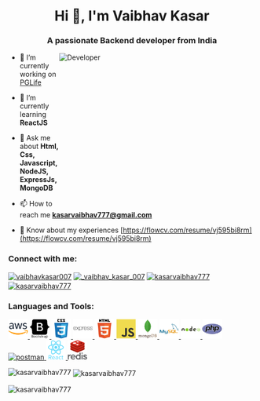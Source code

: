 <h1 align="center">Hi 👋, I'm Vaibhav Kasar</h1>
<h3 align="center">A passionate Backend developer from India</h3>

<img align="right" src="https://contentstatic.techgig.com/photo/80306353/pros-and-cons-of-a-career-in-software-development.jpg?366463" alt="Developer" height="300" width="400">

- 🔭 I’m currently working on [PGLife](https://github.com/kasarvaibhav777/PGLife)

- 🌱 I’m currently learning **ReactJS**

- 💬 Ask me about **Html, Css, Javascript, NodeJS, ExpressJs, MongoDB**

- 📫 How to reach me **kasarvaibhav777@gmail.com**

- 📄 Know about my experiences [https://flowcv.com/resume/vj595bi8rm](https://flowcv.com/resume/vj595bi8rm)

<h3 align="left">Connect with me:</h3>
<p align="left">
<a href="https://linkedin.com/in/vaibhavkasar007" target="blank"><img align="center" src="https://raw.githubusercontent.com/rahuldkjain/github-profile-readme-generator/master/src/images/icons/Social/linked-in-alt.svg" alt="vaibhavkasar007" height="30" width="40" /></a>
<a href="https://instagram.com/_vaibhav_kasar_007" target="blank"><img align="center" src="https://raw.githubusercontent.com/rahuldkjain/github-profile-readme-generator/master/src/images/icons/Social/instagram.svg" alt="_vaibhav_kasar_007" height="30" width="40" /></a>
<a href="https://www.hackerrank.com/kasarvaibhav777" target="blank"><img align="center" src="https://raw.githubusercontent.com/rahuldkjain/github-profile-readme-generator/master/src/images/icons/Social/hackerrank.svg" alt="kasarvaibhav777" height="30" width="40" /></a>
<a href="https://www.leetcode.com/kasarvaibhav777" target="blank"><img align="center" src="https://raw.githubusercontent.com/rahuldkjain/github-profile-readme-generator/master/src/images/icons/Social/leet-code.svg" alt="kasarvaibhav777" height="30" width="40" /></a>
</p>

<h3 align="left">Languages and Tools:</h3>
<p align="left"> <a href="https://aws.amazon.com" target="_blank" rel="noreferrer"> <img src="https://raw.githubusercontent.com/devicons/devicon/master/icons/amazonwebservices/amazonwebservices-original-wordmark.svg" alt="aws" width="40" height="40"/> </a> <a href="https://getbootstrap.com" target="_blank" rel="noreferrer"> <img src="https://raw.githubusercontent.com/devicons/devicon/master/icons/bootstrap/bootstrap-plain-wordmark.svg" alt="bootstrap" width="40" height="40"/> </a> <a href="https://www.w3schools.com/css/" target="_blank" rel="noreferrer"> <img src="https://raw.githubusercontent.com/devicons/devicon/master/icons/css3/css3-original-wordmark.svg" alt="css3" width="40" height="40"/> </a> <a href="https://expressjs.com" target="_blank" rel="noreferrer"> <img src="https://raw.githubusercontent.com/devicons/devicon/master/icons/express/express-original-wordmark.svg" alt="express" width="40" height="40"/> </a> <a href="https://www.w3.org/html/" target="_blank" rel="noreferrer"> <img src="https://raw.githubusercontent.com/devicons/devicon/master/icons/html5/html5-original-wordmark.svg" alt="html5" width="40" height="40"/> </a> <a href="https://developer.mozilla.org/en-US/docs/Web/JavaScript" target="_blank" rel="noreferrer"> <img src="https://raw.githubusercontent.com/devicons/devicon/master/icons/javascript/javascript-original.svg" alt="javascript" width="40" height="40"/> </a> <a href="https://www.mongodb.com/" target="_blank" rel="noreferrer"> <img src="https://raw.githubusercontent.com/devicons/devicon/master/icons/mongodb/mongodb-original-wordmark.svg" alt="mongodb" width="40" height="40"/> </a> <a href="https://www.mysql.com/" target="_blank" rel="noreferrer"> <img src="https://raw.githubusercontent.com/devicons/devicon/master/icons/mysql/mysql-original-wordmark.svg" alt="mysql" width="40" height="40"/> </a> <a href="https://nodejs.org" target="_blank" rel="noreferrer"> <img src="https://raw.githubusercontent.com/devicons/devicon/master/icons/nodejs/nodejs-original-wordmark.svg" alt="nodejs" width="40" height="40"/> </a> <a href="https://www.php.net" target="_blank" rel="noreferrer"> <img src="https://raw.githubusercontent.com/devicons/devicon/master/icons/php/php-original.svg" alt="php" width="40" height="40"/> </a> <a href="https://postman.com" target="_blank" rel="noreferrer"> <img src="https://www.vectorlogo.zone/logos/getpostman/getpostman-icon.svg" alt="postman" width="40" height="40"/> </a> <a href="https://reactjs.org/" target="_blank" rel="noreferrer"> <img src="https://raw.githubusercontent.com/devicons/devicon/master/icons/react/react-original-wordmark.svg" alt="react" width="40" height="40"/> </a> <a href="https://redis.io" target="_blank" rel="noreferrer"> <img src="https://raw.githubusercontent.com/devicons/devicon/master/icons/redis/redis-original-wordmark.svg" alt="redis" width="40" height="40"/> </a> </p>

<p><img align="left" src="https://github-readme-stats.vercel.app/api/top-langs?username=kasarvaibhav777&show_icons=true&locale=en&layout=compact" alt="kasarvaibhav777" /></p>

<p>&nbsp;<img align="center" src="https://github-readme-stats.vercel.app/api?username=kasarvaibhav777&show_icons=true&locale=en" alt="kasarvaibhav777" /></p>

<p><img align="center" src="https://github-readme-streak-stats.herokuapp.com/?user=kasarvaibhav777&" alt="kasarvaibhav777" /></p>

